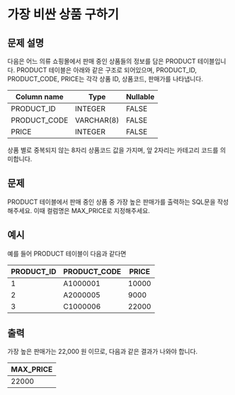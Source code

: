 # 가장 비싼 상품 구하기


## 문제 설명

다음은 어느 의류 쇼핑몰에서 판매 중인 상품들의 정보를 담은 PRODUCT 테이블입니다. PRODUCT 테이블은 아래와 같은 구조로 되어있으며, PRODUCT_ID, PRODUCT_CODE, PRICE는 각각 상품 ID, 상품코드, 판매가를 나타냅니다.

|Column name|Type|Nullable|
|-----------|--------|-----------|
|PRODUCT_ID|INTEGER|FALSE|
|PRODUCT_CODE|VARCHAR(8)|FALSE
|PRICE|INTEGER|FALSE|

상품 별로 중복되지 않는 8자리 상품코드 값을 가지며, 앞 2자리는 카테고리 코드를 의미합니다.


## 문제

PRODUCT 테이블에서 판매 중인 상품 중 가장 높은 판매가를 출력하는 SQL문을 작성해주세요. 이때 컬럼명은 MAX_PRICE로 지정해주세요.


## 예시
예를 들어 PRODUCT 테이블이 다음과 같다면

|PRODUCT_ID|PRODUCT_CODE|PRICE|
|----------|------------|------|
|1|	A1000001|10000|
|2|	A2000005|9000|
|3|	C1000006|22000|

## 출력

가장 높은 판매가는 22,000 원 이므로, 다음과 같은 결과가 나와야 합니다.

|MAX_PRICE|
|---------|
|22000|